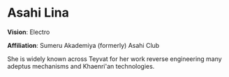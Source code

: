 # Asahi Lina
**Vision**: Electro 

**Affiliation**: Sumeru Akademiya (formerly)
                 Asahi Club
 
She is widely known across Teyvat for her work reverse engineering many adeptus mechanisms and Khaenri'an technologies. 

